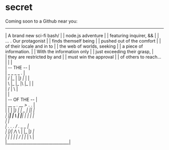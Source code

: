 # secret

Coming soon to a Github near you:
_________________________________
|  A brand new sci-fi bash/     |
|  node.js adventure            |
|  featuring inquirer, &&       |
|  ... . Our protagonist        |
|  finds themself being         | 
|  pushed out of the comfort    | 
|  of their locale and in to    |
|  the web of worlds, seeking   |
|  a piece of information.      | 
|  With the information only    |
|  just exceeding their grasp,  |  
|  they are restricted by and   |
|  must win the approval        |
|  of others to reach...        |
|                               |                     
|        -- THE --              |                     
|       _   _  _   _  _._       |                     
|   /  |_  |  |_) |_   |        |                     
|   \  |_  |_ |\  |_   |        |                     
|   /         | \               |                     
|                               |                     
|       -- OF THE --            |                     
|    __   _  _._  __  _>_ . .   |                     
|   |  | |_)  |  | _   |  |\|   |                     
|   |__| | \ _|_ |__| _|_ | |   |                    
|                               |                   
|      .  .  .  / _._  _  _     |                  
|      |\/| /_\ \  |  |_ |_)    |                 
|      |  | | | /  |  |_ | \    |                     
|_______________________________|

